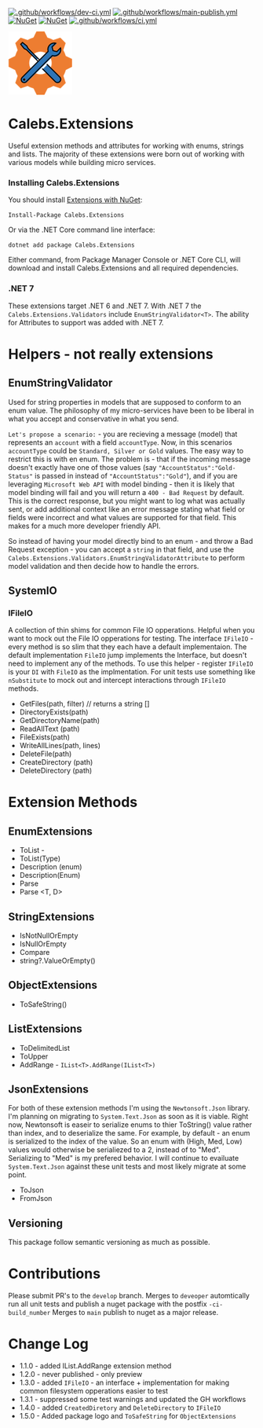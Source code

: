 [![.github/workflows/dev-ci.yml](https://github.com/calebjenkins/Calebs.Extensions/actions/workflows/dev-ci.yml/badge.svg?branch=develop)](https://github.com/calebjenkins/Calebs.Extensions/actions/workflows/dev-ci.yml)
[![.github/workflows/main-publish.yml](https://github.com/calebjenkins/Calebs.Extensions/actions/workflows/main-publish.yml/badge.svg?branch=main)](https://github.com/calebjenkins/Calebs.Extensions/actions/workflows/main-publish.yml)
[![NuGet](https://img.shields.io/nuget/dt/calebs.extensions.svg)](https://www.nuget.org/packages/calebs.extensions) 
[![NuGet](https://img.shields.io/nuget/vpre/calebs.extensions.svg)](https://www.nuget.org/packages/calebs.extensions)
[![.github/workflows/ci.yml](https://github.com/calebjenkins/Calebs.Extensions/actions/workflows/ci.yml/badge.svg)](https://github.com/calebjenkins/Calebs.Extensions/actions/workflows/ci.yml)

![Extensions Logo](https://raw.githubusercontent.com/calebjenkins/Calebs.Extensions/develop/Assets/logo.png)
# Calebs.Extensions
Useful extension methods and attributes for working with enums, strings and lists. The majority of these extensions were born out of working with various models while building micro services. 


### Installing Calebs.Extensions

You should install [Extensions with NuGet](https://www.nuget.org/packages/Calebs.Extensions):

    Install-Package Calebs.Extensions
    
Or via the .NET Core command line interface:

    dotnet add package Calebs.Extensions

Either command, from Package Manager Console or .NET Core CLI, will download and install Calebs.Extensions and all required dependencies.

### .NET 7
These extensions target .NET 6 and .NET 7. With .NET 7 the `Calebs.Extensions.Validators` include `EnumStringValidator<T>`. The ability for Attributes to support <T> was added with .NET 7. 

# Helpers - not really extensions

## EnumStringValidator
Used for string properties in models that are supposed to conform to an enum value. The philosophy of my micro-services have been to be liberal in what you accept and conservative in what you send.

`Let's propose a scenario:` - you are recieving a message (model) that represents an `account` with a field `accountType`. Now, in this scenarios `accountType` could be `Standard, Silver or Gold` values. The easy way to restrict this is with en enum. The problem is - that if the incoming message doesn't exactly have one of those values (say `"AccountStatus":"Gold-Status"` is passed in instead of `"AccountStatus":"Gold"`), and if you are leveraging `Microsoft Web API` with model binding - then it is likely that model binding will fail and you will return a `400 - Bad Request` by default. This is the correct response, but you might want to log what was actually sent, or add additional context like an error message stating what field or fields were incorrect and what values are supported for that field. This makes for a much more developer friendly API. 

So instead of having your model directly bind to an enum - and throw a Bad Request exception - you can accept a `string` in that field, and use the `Calebs.Extensions.Validators.EnumStringValidatorAttribute` to perform model validation and then decide how to handle the errors. 

## SystemIO

### IFileIO
A collection of thin shims for common File IO opperations. Helpful when you want to mock out the File IO opperations for testing.
The interface `IFileIO` - every method is so slim that they each have a default implementaion. The default implementation `FileIO` jump implements the Interface, but doesn't need to implement any of the methods. 
To use this helper - register `IFileIO` is your `DI` with `FileIO` as the implmentation. For unit tests use something like `nSubstitute` to mock out and intercept interactions through `IFileIO` methods.

- GetFiles(path, filter) // returns a string []
- DirectoryExists(path)
- GetDirectoryName(path)
- ReadAllText (path)
- FileExists(path)
- WriteAllLines(path, lines)
- DeleteFile(path)
- CreateDirectory (path)
- DeleteDirectory (path)

# Extension Methods

## EnumExtensions
- ToList<D> - 
- ToList(Type)
- Description (enum)
- Description<ToDesc>(Enum)
- Parse<T>
- Parse <T, D>

## StringExtensions
- IsNotNullOrEmpty
- IsNullOrEmpty
- Compare
- string?.ValueOrEmpty()

## ObjectExtensions
- ToSafeString()

## ListExtensions
- ToDelimitedList
- ToUpper
- AddRange - `IList<T>.AddRange(IList<T>)`

## JsonExtensions
For both of these extension methods I'm using the `Newtonsoft.Json` library. I'm planning on migrating to `System.Text.Json` as soon as it is viable. Right now, Newtonsoft is easeir to serialize enums to thier ToString() value rather than index, and to deserialize the same. For example, by default - an enum is serialized to the index of the value. So an enum with (High, Med, Low) values would otherwise be serialiezed to a 2, instead of to "Med". Serializing to "Med" is my prefered behavior. I will continue to evailuate `System.Text.Json` against these unit tests and most likely migrate at some point.
- ToJson<T>
- FromJson

## Versioning
This package follow semantic versioning as much as possible.

# Contributions
Please submit PR's to the `develop` branch. 
Merges to `deveoper` automtically run all unit tests and publish a nuget package with the postfix `-ci-build_number`
Merges to `main` publish to nuget as a major release. 

# Change Log
- 1.1.0 - added IList.AddRange extension method
- 1.2.0 - never published - only preview
- 1.3.0 - added `IFileIO` - an interface + implementation for making common filesystem opperations easier to test
- 1.3.1 - suppressed some test warnings and updated the GH workflows
- 1.4.0 - added `CreatedDiretory` and `DeleteDirectory` to `IFileIO`
- 1.5.0 - Added package logo and `ToSafeString` for `ObjectExtensions`
